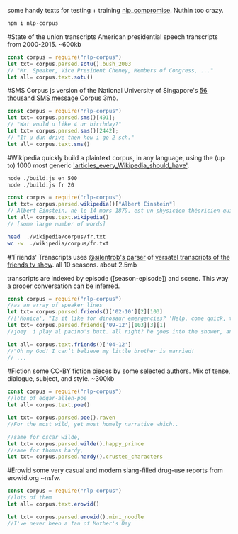 some handy texts for testing + training [nlp_compromise](http://nlpcompromise.com). Nuthin too crazy.

```bash
npm i nlp-corpus
```

#State of the union transcripts
American presidential speech transcripts from 2000-2015. ~600kb
```javascript
const corpus = require("nlp-corpus")
let txt= corpus.parsed.sotu().bush_2003
// "Mr. Speaker, Vice President Cheney, Members of Congress, ..."
let all= corpus.text.sotu()
```

#SMS Corpus
js version of the National University of Singapore's [56 thousand SMS message  Corpus](http://wing.comp.nus.edu.sg:8080/SMSCorpus/overview.jsp) 3mb.

```javascript
const corpus = require("nlp-corpus")
let txt= corpus.parsed.sms()[491];
// "Wat would u like 4 ur birthday?"
let txt= corpus.parsed.sms()[2442];
// "If u dun drive then how i go 2 sch."
let all= corpus.text.sms()
```

#Wikipedia
quickly build a plaintext corpus, in any language, using the (up to) 1000 most generic ['articles_every_Wikipedia_should_have'](https://meta.wikimedia.org/wiki/List_of_articles_every_Wikipedia_should_have).
```bash
node ./build.js en 500
node ./build.js fr 20
```
```javascript
const corpus = require("nlp-corpus")
let txt= corpus.parsed.wikipedia()["Albert Einstein"]
// Albert Einstein, né le 14 mars 1879, est un physicien théoricien qui fut...
let all= corpus.text.wikipedia()
// [some large number of words]
```
```bash
head  ./wikipedia/corpus/fr.txt
wc -w  ./wikipedia/corpus/fr.txt
```

#'Friends' Transcripts
uses [@silentrob's parser](https://github.com/silentrob/superscript-friends) of [versatel transcripts of the friends tv show](http://home.versatel.nl/friendspic0102/). all 10 seasons. about 2.5mb

transcripts are indexed by episode ([season-episode]) and scene. This way a proper conversation can be inferred.
```javascript
const corpus = require("nlp-corpus")
//as an array of speaker lines
let txt= corpus.parsed.friends()['02-10'][2][103]
//['Monica', "Is it like for dinosaur emergencies? 'Help, come quick, they're still extinct.'"]
let txt= corpus.parsed.friends['09-12'][103][3][1]
//joey  i play al pacino's butt. all right? he goes into the shower, and then- i'm his butt...

let all= corpus.text.friends()['04-12']
//"Oh my God! I can’t believe my little brother is married!
// ...
```

#Fiction
some CC-BY fiction pieces by some selected authors. Mix of tense, dialogue, subject, and style. ~300kb
```javascript
const corpus = require("nlp-corpus")
//lots of edgar-allen-poe
let all= corpus.text.poe()

let txt= corpus.parsed.poe().raven
//For the most wild, yet most homely narrative which..

//same for oscar wilde,
let txt= corpus.parsed.wilde().happy_prince
//same for thomas hardy,
let txt= corpus.parsed.hardy().crusted_characters
```

#Erowid
some very casual and modern slang-filled drug-use reports from erowid.org ~nsfw.
```javascript
const corpus = require("nlp-corpus")
//lots of them
let all= corpus.text.erowid()

let txt= corpus.parsed.erowid().mini_noodle
//I've never been a fan of Mother's Day
```
